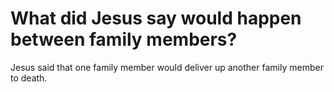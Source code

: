 # What did Jesus say would happen between family members?

Jesus said that one family member would deliver up another family member to death.
